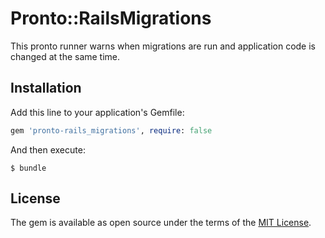 # Pronto::RailsMigrations

This pronto runner warns when migrations are run and application code is changed at the same time.

## Installation

Add this line to your application's Gemfile:

```ruby
gem 'pronto-rails_migrations', require: false
```

And then execute:

    $ bundle

## License

The gem is available as open source under the terms of the [MIT License](http://opensource.org/licenses/MIT).
